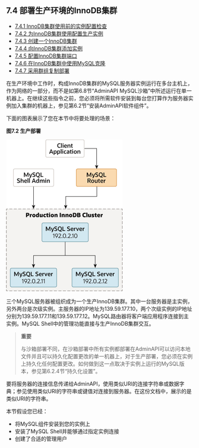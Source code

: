 ## 7.4 部署生产环境的InnoDB集群

- [7.4.1 InnoDB集群使用前的实例配置检查](./07.04.01.InnoDB集群使用前的实例配置检查.md)
- [7.4.2 为InnoDB集群使用配置生产实例](./07.04.02.为InnoDB集群使用配置生产实例.md)
- [7.4.3 创建一个InnoDB集群](./07.04.03.创建一个InnoDB集群.md)
- [7.4.4 向InnoDB集群添加实例](./07.04.04.向InnoDB集群添加实例.md)
- [7.4.5 配置InnoDB集群端口](./07.04.05.配置InnoDB集群端口.md)
- [7.4.6 在InnoDB集群中使用MySQL克隆](./07.04.06.在InnoDB集群中使用MySQL克隆/07.04.06.00.在InnoDB集群中使用MySQL克隆.md)
- [7.4.7 采用群组复制部署](./07.04.07.采用群组复制部署.md)

在生产环境中工作时，构成InnoDB集群的MySQL服务器实例运行在多台主机上，作为网络的一部分，而不是如第6.8节“AdminAPI MySQL沙箱”中所述运行在单一机器上。在继续这些指令之前，您必须将所需软件安装到每台您打算作为服务器实例加入集群的机器上，参见第6.2节“安装AdminAPI软件组件”。

下面的图表展示了您在本节中将要处理的场景：

**图7.2 生产部署**

![](production_servers.png)

三个MySQL服务器被组织成为一个生产InnoDB集群。其中一台服务器是主实例，另外两台是次级实例。主服务器的IP地址为139.59.177.10，两个次级实例的IP地址分别为139.59.177.11和139.59.177.12。MySQL路由器将客户端应用程序连接到主实例。MySQL Shell中的管理功能直接与生产InnoDB集群交互。

> **重要**
>
> 与沙箱部署不同，在沙箱部署中所有实例都部署在AdminAPI可以访问本地文件并且可以持久化配置更改的单一机器上，对于生产部署，您必须在实例上持久化任何配置更改。如何做到这一点取决于实例上运行的MySQL版本，参见第6.2.4节“持久化设置”。

要将服务器的连接信息传递给AdminAPI，使用类似URI的连接字符串或数据字典；参见使用类似URI的字符串或键值对连接到服务器。在这份文档中，展示的是类似URI的字符串。

本节假设您已经：

- 将MySQL组件安装到您的实例上
- 安装了MySQL Shell并能够通过指定实例连接
- 创建了合适的管理用户